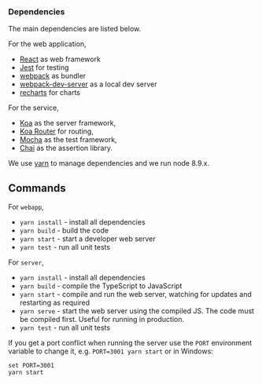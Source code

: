 

### Dependencies

The main dependencies are listed below.

For the web application,

* [React](https://reactjs.org/) as web framework
* [Jest](https://facebook.github.io/jest/) for testing
* [webpack](https://webpack.js.org/) as bundler
* [webpack-dev-server](https://github.com/webpack/webpack-dev-server) as a local dev server
* [recharts](http://recharts.org/#/en-US/) for charts

For the service,

* [Koa](https://koajs.com/) as the server framework,
* [Koa Router](https://github.com/alexmingoia/koa-router) for routing,
* [Mocha](https://mochajs.org/) as the test framework,
* [Chai](http://www.chaijs.com/) as the assertion library.

We use [yarn](https://yarnpkg.com/lang/en/docs/install/) to manage dependencies and we run node 8.9.x.

## Commands

For `webapp`,

* `yarn install` - install all dependencies
* `yarn build` - build the code
* `yarn start` - start a developer web server
* `yarn test` - run all unit tests

For `server`,

* `yarn install` - install all dependencies
* `yarn build` - compile the TypeScript to JavaScript
* `yarn start` - compile and run the web server, watching for updates and restarting as required
* `yarn serve` - start the web server using the compiled JS. The code must be compiled first. Useful for running in production.
* `yarn test` - run all unit tests

If you get a port conflict when running the server use the `PORT` environment variable to change it, e.g. `PORT=3001 yarn start` or in Windows:

```
set PORT=3001
yarn start
```
